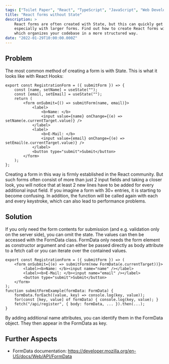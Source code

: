 ```yaml
---
tags: ["Toilet Paper", "React", "TypeScript", "JavaScript", "Web Development"]
title: "React forms without State"
description: >
    React forms are often created with State, but this can quickly get complex and confusing,
    especially with larger forms. Find out how to create React forms without State,
    which organizes your codebase in a more structured way.
date: "2022-01-29T10:00:00.000Z"
---
```


## Problem

The most common method of creating a form is with State. This is what it looks like with React Hooks:

```tsx
export const RegistrationForm = ({ submitForm }) => {
    const [name, setName] = useState("");
    const [email, setEmail] = useState("");
    return (
        <form onSubmit={() => submitForm(name, email)}>
            <label>
                <b>Name: </b>
                <input value={name} onChange={(e) => setName(e.currentTarget.value)} />
            </label>
            <label>
                <b>E-Mail: </b>
                <input value={email} onChange={(e) => setEmail(e.currentTarget.value)} />
            </label>
            <button type="submit">Submit</button>
        </form>
    );
};
```

Creating a form in this way is firmly established in the React community. But such forms often consist of more than just 2 input fields and taking a closer look, you will notice that at least 2 new lines have to be added for every additional input field. If you imagine a form with 30+ entries, it is starting to become confusing. In addition, the function will be called again with each and every keystroke, which can also lead to performance problems.

## Solution

If you only need the form contents for submission (and e.g. validation only on the server side), you can omit the state. The values can then be accessed with the FormData class. FormData only needs the form element as constructor argument and can either be passed directly as body attribute to a fetch call or you can iterate over the contained values.

```tsx
export const RegistrationForm = ({ submitForm }) => (
    <form onSubmit={(e) => submitForm(new FormData(e.currentTarget))}>
        <label><b>Name: </b><input name="name" /></label>
        <label><b>E-Mail: </b><input name="email" /></label>
        <button type="submit">Submit</button>
    </form>
);
function submitFormExample(formData: FormData) {
    formData.forEach((value, key) => console.log(key, value));
    for(const [key, value] of formData) { console.log(key, value); }
    fetch("/api/register", { body: formData, ... }).then(...);
}
```

By adding additional name attributes, you can identify them in the FormData object. They then appear in the FormData as key.

## Further Aspects

-   FormData documentation: https://developer.mozilla.org/en-US/docs/Web/API/FormData
